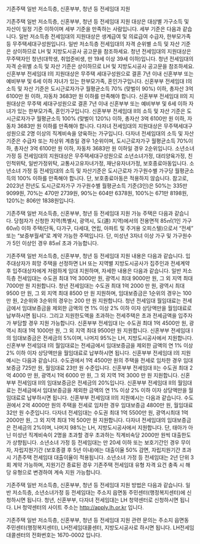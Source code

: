 기존주택 일반 저소득층, 신혼부부, 청년 등 전세임대 지원

기존주택 일반 저소득층, 신혼부부, 청년 등 전세임대 지원 대상은 대상별 가구소득 및 자산이 일정 기준 이하이며 세부 기준을 만족하는 사람입니다. 세부 기준은 다음과 같습니다.
일반 저소득층 전세임대의 지원대상은 생계급여 및 의료급여 수급자, 한부모가족 등 무주택세대구성원입니다. 일반 저소득층 전세임대의 자격 순위별 소득 및 자산 기준은 상이하므로 LH 및 지방도시공사 공고문을 참조하세요.
청년 전세임대의 지원대상은 무주택자인 청년(대학생, 취업준비생, 만 19세 이상 39세 이하)입니다. 청년 전세임대의 자격 순위별 소득 및 자산 기준은 상이하므로 LH 및 지방도시공사 공고문을 참조하세요.
신혼부부 전세임대 Ⅰ의 지원대상은 무주택 세대구성원으로 결혼 7년 이내 신혼부부 또는 예비부부 및 6세 이하 자녀가 있는 한부모가족, 혼인가구입니다. 신혼부부 전세임대 Ⅰ의 소득 및 자산 기준은 도시근로자가구 월평균소득 70% (맞벌이 90%) 이하, 총자산 3억 6100만 원 이하, 자동차 3683만 원 이하를 만족해야 합니다.
신혼부부 전세임대 Ⅱ의 지원대상은 무주택 세대구성원으로 결혼 7년 이내 신혼부부 또는 예비부부 및 6세 이하 자녀가 있는 한부모가족, 혼인가구입니다. 신혼부부 전세임대 Ⅱ의 소득 및 자산 기준은 도시근로자가구 월평균소득 100% (맞벌이 120%) 이하, 총자산 3억 6100만 원 이하, 자동차 3683만 원 이하를 만족해야 합니다.
다자녀 전세임대의 지원대상은 무주택세대구성원으로 2명 이상의 직계비속을 양육하는 가구입니다. 다자녀 전세임대의 소득 및 자산기준은 수급자 또는 차상위 계층일 경우 1순위이며, 도시근로자가구 월평균소득 70%이하, 총자산 3억 6100만 원 이하, 자동차 3683만 원 이하일 경우 2순위입니다.
소년소녀 가정 등 전세임대의 지원대상은 무주택세대구성원으로 소년소녀가정, 대리양육가정, 친인척위탁, 일반가정위탁, 교통사고유자녀가정, 재난유자녀가정, 보호종료아동입니다. 소년소녀 가정 등 전세임대의 소득 및 자산기준은 도시근로자 가구원수별 가구당 월평균소득의 100% 이하를 만족해야 합니다. 단, 보호종료아동은 적용하지 않습니다.
참고로, 2023년 전년도 도시근로자가구 가구원수별 월평균소득 기준(3인)은 50%는 335만 9099원, 70%는 470만 2739원, 90%는 604만 6378원, 100%는 671만 8198원, 120%는 806만 1838원입니다.

기존주택 일반 저소득층, 신혼부부, 청년 등 전세임대 지원 가능 주택은 다음과 같습니다.
당첨자가 신청한 지역(특별시, 광역시, 도(道) 지역)에서의 전용면적 85㎡(1인 가구 60㎡) 이하 주택(단독, 다가구, 다세대, 연립, 아파트 및 주거용 오피스텔)으로서 “전세” 또는 “보증부월세”로 계약 가능한 주택입니다. 단, 미성년 3자녀 이상 가구 및 가구원수가 5인 이상인 경우 85㎡ 초과 가능합니다.

기존주택 일반 저소득층, 신혼부부, 청년 등 전세임대 지원 내용은 다음과 같습니다. 입주대상자가 희망 주택을 선정하면 LH 또는 지역별 지방도시공사가 집주인과 전세계약 후 입주대상자에게 저렴하게 임대 지원하며, 자세한 내용은 다음과 같습니다.
일반 저소득층 전세임대는 수도권 최대 1억 3000만 원, 광역시 최대 9000만 원, 그 외 지역 최대 7000만 원 지원합니다.
청년 전세임대는 수도권 최대 1억 2000 만 원, 광역시 최대 9500 만 원, 그 외 지역 최대 8500 만 원 지원하며, 임대보증금은 1순위의 경우는 100 만 원, 2순위와 3순위의 경우는 200 만 원 지원합니다. 청년 전세임대 월임대료는 전세금에서 임대보증금을 제외한 금액의 연 1% 이상 2% 이하 이자 상당액만을 월임대료로 납부하시면 됩니다. 그리고 지원한도액을 초과하는 전세주택은 초과 전세금액을 입주자가 부담할 경우 지원 가능합니다.
신혼부부 전세임대 Ⅰ는 수도권 최대 1억 4500만 원, 광역시 최대 1억 1000만 원, 그 외 지역 최대 9500만 원 지원합니다. 신혼부부 전세임대 Ⅰ의 임대보증금은 전세금의 5%이며, 나머지 95%는 LH, 지방도시공사에서 지원합니다. 신혼부부 전세임대 Ⅰ의 월임대료는 전세금에서 임대보증금을 제외한 금액의 연 1% 이상 2% 이하 이자 상당액만을 월임대료로 납부하시면 됩니다. 신혼부부 전세임대 Ⅰ의 지원예시는 다음과 같습니다. 수도권에서 1억 4500만 원의 주택을 전세로 임차한 경우 임대보증금 725만 원, 월임대료 23만 원 수준입니다.
신혼부부 전세임대 Ⅱ는 수도권 최대 2억 4000 만 원, 광역시 1억 6000 만 원, 그 외 지역 1억 3000 만 원 지원합니다. 신혼부부 전세임대 Ⅱ의 임대보증금은 전세금의 20%입니다. 신혼부부 전세임대 Ⅱ의 월임대료는 전세금에서 임대보증금을 제외한 금액의 연 1% 이상 2% 이하 이자 상당액만을 월임대료로 납부하시면 됩니다. 신혼부부 전세임대 Ⅱ의 지원예시는 다음과 같습니다. 수도권에서 2억 4000만 원의 주택을 전세로 임차한 경우 임대보증금 4800만 원, 월임대료 32만 원 수준입니다.
다자녀 전세임대는 수도권 최대 1억 5500만 원, 광역시최대 1억 2000만 원, 그 외 지역 최대 1억 500만 원 지원합니다. 다자녀 전세임대의 임대보증금은 전세금의 2%이며, 나머지 98%는 LH, 지방도시공사에서 지원합니다. 단, 태아가 아닌 미성년 직계비속이 2명을 초과할 경우 초과하는 직계비속당 2000만 원씩 대출한도가 상향됩니다.
소년소녀 가정 등 전세임대는 만 20세 이하 또는 보호기간인 경우 무이자, 자립지원기간 (보호종결 후 5년 이내)에는 대출이율 50% 감면, 자립지원기간 초과 시 기존주택 전세임대 대출이율이 적용됩니다. 소년소녀 가정 등 전세임대는 2년 단위 3회 계약 가능하며, 지원기간 종료된 경우 기존주택 전세임대 유형 자격 요건 충족 시 해당 유형으로 변경하여 계속 지원 가능합니다.

기존주택 일반 저소득층, 신혼부부, 청년 등 전세임대 지원 방법은 다음과 같습니다.
일반 저소득층, 소년소녀가정 등 전세임대는 주소지 읍면동 주민센터(행정복지센터)에 신청하시면 됩니다.
청년, 신혼부부, 다자녀 전세임대는 LH 청약센터로 신청하시면 됩니다. LH 청약센터의 사이트 주소는 http://apply.lh.or.kr 입니다.

기존주택 일반 저소득층, 신혼부부, 청년 등 전세임대 지원 관련 문의는 주소지 읍면동 주민센터(행정복지센터), LH전세임대콜센터, 지방도시공사로 하시면 됩니다. LH전세임대콜센터의 전화번호는 1670-0002 입니다.